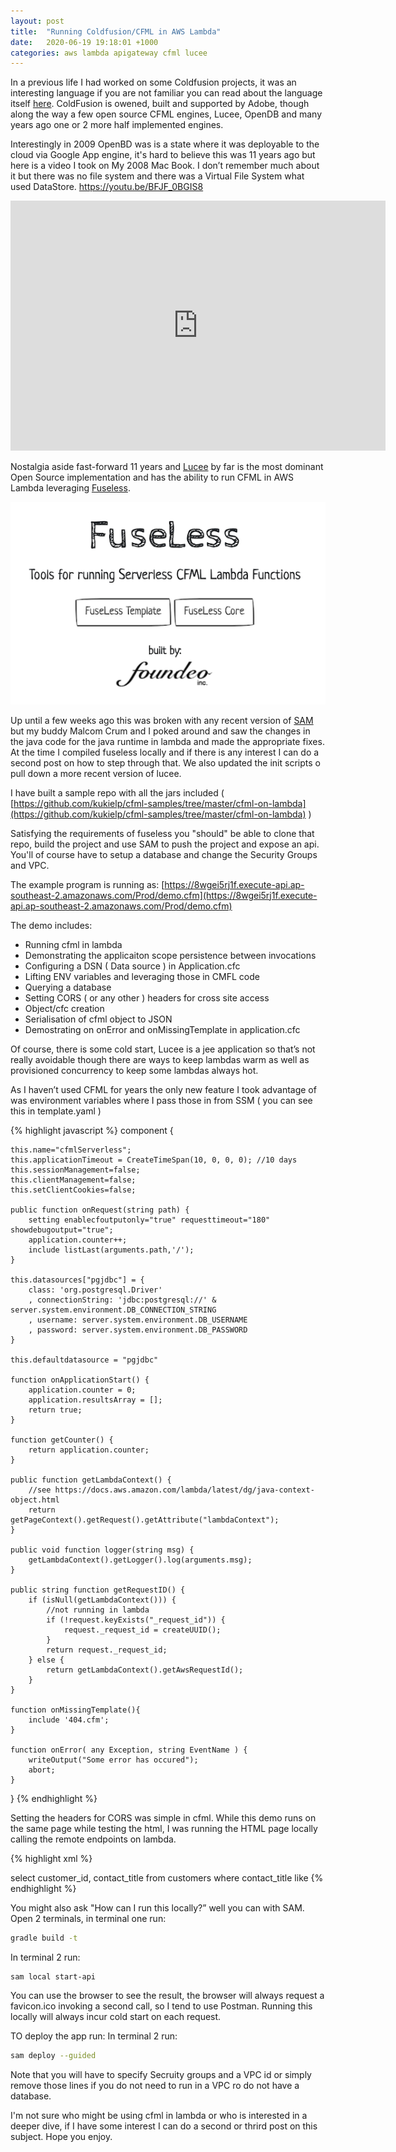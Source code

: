 ```yaml
---
layout: post
title:  "Running Coldfusion/CFML in AWS Lambda"
date:   2020-06-19 19:18:01 +1000
categories: aws lambda apigateway cfml lucee
---
```


In a previous life I had worked on some Coldfusion projects, it was an interesting language if you are not familiar you can read about the language itself [here](https://en.wikipedia.org/wiki/ColdFusion_Markup_Language).  ColdFusion is owened, built and supported by Adobe, though along the way a few open source CFML engines, Lucee, OpenDB and many years ago one or 2 more half implemented engines.

Interestingly in 2009 OpenBD was is a state where it was deployable to the cloud via Google App engine, it's hard to believe this was 11 years ago but here is a video I took on My 2008 Mac Book.  I don’t remember much about it but there was no file system and there was a Virtual File System what used DataStore.
https://youtu.be/BFJF_0BGIS8

<iframe width="600" height="400" src="https://www.youtube.com/embed/BFJF_0BGIS8" frameborder="0" allow="accelerometer; autoplay; encrypted-media; gyroscope; picture-in-picture" allowfullscreen></iframe>

Nostalgia aside fast-forward 11 years and [Lucee](https://lucee.org/) by far is the most dominant Open Source implementation and has the ability to run CFML in AWS Lambda leveraging [Fuseless](https://fuseless.org/).  

![Function](/assets/post/2020-06-19-CFML-Lucee-in-Lambda-with-APIGateway/fuseless.png "Function")

Up until a few weeks ago this was broken with any recent version of [SAM](https://docs.aws.amazon.com/serverless-application-model/latest/developerguide/what-is-sam.html) but my buddy Malcom Crum and I poked around and saw the changes in the java code for the java runtime in lambda and made the appropriate fixes.  At the time I compiled fuseless locally and if there is any interest I can do a second post on how to step through that.  We also updated the init scripts o pull down a more recent version of lucee.

I have built a sample repo with all the jars included ( [https://github.com/kukielp/cfml-samples/tree/master/cfml-on-lambda](https://github.com/kukielp/cfml-samples/tree/master/cfml-on-lambda) )

Satisfying the requirements of fuseless you "should" be able to clone that repo, build the project and use SAM to push the project and expose an api.  You'll of course have to setup a database and change the Security Groups and VPC.

The example program is running as:  [https://8wgei5rj1f.execute-api.ap-southeast-2.amazonaws.com/Prod/demo.cfm](https://8wgei5rj1f.execute-api.ap-southeast-2.amazonaws.com/Prod/demo.cfm)

The demo includes:
- Running cfml in lambda
- Demonstrating the applicaiton scope persistence between invocations
- Configuring a DSN ( Data source ) in Application.cfc
- Lifting ENV variables and leveraging those in CMFL code
- Querying a database
- Setting CORS ( or any other ) headers for cross site access
- Object/cfc creation
- Serialisation of cfml object to JSON
- Demostrating on onError and onMissingTemplate in application.cfc

Of course, there is some cold start, Lucee is a jee application so that’s not really avoidable though there are ways to keep lambdas warm as well as provisioned concurrency to keep some lambdas always hot.

As I haven’t used CFML for years the only new feature I took advantage of was environment variables where I pass those in from SSM ( you can see this in template.yaml )


{% highlight javascript %}
component {

	this.name="cfmlServerless";
	this.applicationTimeout = CreateTimeSpan(10, 0, 0, 0); //10 days
	this.sessionManagement=false;
	this.clientManagement=false;
	this.setClientCookies=false;
	
	public function onRequest(string path) {
		setting enablecfoutputonly="true" requesttimeout="180" showdebugoutput="true";
		application.counter++;
		include listLast(arguments.path,'/');
	}

	this.datasources["pgjdbc"] = {
		class: 'org.postgresql.Driver'
		, connectionString: 'jdbc:postgresql://' & server.system.environment.DB_CONNECTION_STRING
		, username: server.system.environment.DB_USERNAME
		, password: server.system.environment.DB_PASSWORD
	}

	this.defaultdatasource = "pgjdbc"

	function onApplicationStart() {
		application.counter = 0;
		application.resultsArray = [];
		return true;
	}

	function getCounter() {
		return application.counter;
	}

	public function getLambdaContext() {
		//see https://docs.aws.amazon.com/lambda/latest/dg/java-context-object.html
		return getPageContext().getRequest().getAttribute("lambdaContext");
	}

	public void function logger(string msg) {
		getLambdaContext().getLogger().log(arguments.msg);
	}

	public string function getRequestID() {
		if (isNull(getLambdaContext())) {
			//not running in lambda
			if (!request.keyExists("_request_id")) {
				request._request_id = createUUID();
			}
			return request._request_id;
		} else {
			return getLambdaContext().getAwsRequestId();
		}
	}

	function onMissingTemplate(){
		include '404.cfm';
	}

	function onError( any Exception, string EventName ) {
		writeOutput("Some error has occured");
		abort;
	}
}
{% endhighlight %}

Setting the headers for CORS was simple in cfml.  While this demo runs on the same page while testing the html, I was running the HTML page locally calling the remote endpoints on lambda.

{% highlight xml %}
<cfheader name="Access-Control-Allow-Origin" value="*" />
<cfcontent type="text/html; charset=utf-8">
<cfprocessingdirective pageEncoding="utf-8">

<cfquery name="q" datasource="pgjdbc">
    select      customer_id, contact_title
    from        customers
    <cfif structKeyExists(url, 'filter')>
        where       contact_title like <cfqueryparam value="%#filter#%" cfsqltype="CF_SQL_VARCHAR" />
    </cfif>
</cfquery>
<cfdump var="#q#" />
{% endhighlight %}

You might also ask "How can I run this locally?” well you can with SAM.  Open 2 terminals, in terminal one run:

```bash 
gradle build -t
```

In terminal 2 run:
```bash
sam local start-api
```

You can use the browser to see the result, the browser will always request a favicon.ico invoking a second call, so I tend to use Postman.  Running this locally will always incur cold start on each request.

TO deploy the app run:
In terminal 2 run:
```bash
sam deploy --guided
```
Note that you will have to specify Secruity groups and a VPC id or simply remove those lines if you do not need to run in a VPC ro do not have a database.


I'm not sure who might be using cfml in lambda or who is interested in a deeper dive, if I have some interest I can do a second or thrird post on this subject.  Hope you enjoy.